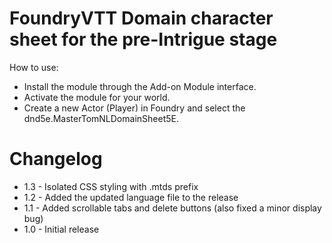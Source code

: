 # FoundryVTT Domain character sheet for the pre-Intrigue stage
How to use:
* Install the module through the Add-on Module interface.
* Activate the module for your world.
* Create a new Actor (Player) in Foundry and select the dnd5e.MasterTomNLDomainSheet5E.

# Changelog
* 1.3 - Isolated CSS styling with .mtds prefix
* 1.2 - Added the updated language file to the release
* 1.1 - Added scrollable tabs and delete buttons (also fixed a minor display bug)
* 1.0 - Initial release
